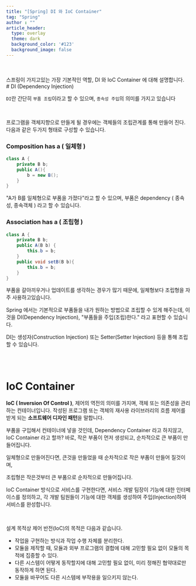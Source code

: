 ```yaml
---
title: "[Spring] DI 와 IoC Container"
tag: "Spring"
author : ""
article_header:
  type: overlay
  theme: dark
  background_color: '#123'
  background_image: false
---
```

<br>
<br>
스프링이 가지고있는 가장 기본적인 역할, DI 와 IoC Container 에 대해 설명합니다.
<br>
# DI (Dependency Injection)

``DI``란 간단히 ``부품 조립``이라고 할 수 있으며, ``종속성 주입``의 의미를 가지고 있습니다

<br>

프로그램을 객체지향으로 만들게 될 경우에는 객체들의 조립관계를 통해 만들어 진다. 다음과 같은 두가지 형태로 구성할 수 있습니다.

### Composition has a ( 일체형 )

```java
class A {
	private B b;
	public A(){
		b = new B();
	}
}
```

"A가 B를 일체형으로 부품을 가졌다"라고 할 수 있으며, 부품은 dependency ( 종속성, 종속객체 ) 라고 할 수 있습니다.

### Association has a ( 조립형 )

```java
class A {
	private B b;
	public A(B b) {
        this.b = b;
    }
    public void setB(B b){
        this.b = b;
    }
}
```

부품을 갈아끼우거나 업데이트를 생각하는 경우가 많기 때문에, 일체형보다 조립형을 자주 사용하고있습니다.

Spring 에서는 기본적으로 부품들을 내가 원하는 방법으로 조립할 수 있게 해주는데, 이것을 DI(Dependency Injection), "부품들을 주입(조립)한다." 라고 표현할 수 있습니다.

DI는 생성자(Construction Injection) 또는 Setter(Setter Injection) 등을 통해 조립할 수 있습니다.

<br>

<br>

# IoC Container

**IoC ( Inversion Of Control )**, 제어의 역전의 의미를 가지며, 객체 또는 의존성을 관리하는 컨테이너입니다. 작성된 프로그램 또는 객체의 재사용 라이브러리의 흐름 제어를 받게 되는 **소프트웨어 디자인 패턴**을 말합니다.

부품을 구입해서 컨테이너에 넣을 것인데, Dependency Container 라고 하지않고, IoC Container 라고 할까? 바로, 작은 부품이 먼저 생성되고, 순차적으로 큰 부품이 만들어집니다. 

일체형으로 만들어진다면, 큰것을 만들었을 때 순차적으로 작은 부품이 만들어 질것이며,

조립형은 작은것부터 큰 부품으로 순차적으로 만들어집니다.



IoC Container 방식으로 서비스를 구현한다면, 서비스 개발 팀장이 기능에 대한 인터페이스를 정의하고, 각 개발 팀원들이 기능에 대한 객체를 생성하여 주입(Injection)하여 서비스를 완성합니다.

<br>

설계 목적상 제어 반전(IoC)의 목적은 다음과 같습니다.

- 작업을 구현하는 방식과 작업 수행 자체를 분리한다.
- 모듈을 제작할 때, 모듈과 외부 프로그램의 결합에 대해 고민할 필요 없이 모듈의 목적에 집중할 수 있다.
- 다른 시스템이 어떻게 동작할지에 대해 고민할 필요 없이, 미리 정해진 협약대로만 동작하게 하면 된다.
- 모듈을 바꾸어도 다른 시스템에 부작용을 일으키지 않는다.



